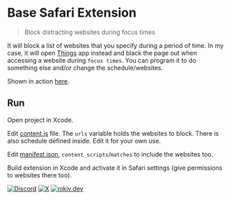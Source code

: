 # Base Safari Extension

> Block distracting websites during focus times

It will block a list of websites that you specify during a period of time. In my case, it will open [Things](https://culturedcode.com/things/) app instead and black the page out when accessing a website during `focus times`. You can program it to do something else and/or change the schedule/websites.

Shown in action [here](https://x.com/nikitavoloboev/status/1780226797575065665).

## Run

Open project in Xcode.

Edit [content.js](<Shared%20(Extension)/Resources/content.js>) file. The `urls` variable holds the websites to block. There is also schedule defined inside. Edit it for your own use.

Edit [manifest.json](<Shared%20(Extension)/Resources/manifest.json>), `content_scripts`/`matches` to include the websites too.

Build extension in Xcode and activate it in Safari settings (give permissions to websites there too).

[![Discord](https://go.nikiv.dev/badge-discord)](https://go.nikiv.dev/discord) [![X](https://go.nikiv.dev/badge-x)](https://x.com/nikitavoloboev) [![nikiv.dev](https://go.nikiv.dev/badge-nikiv)](https://nikiv.dev)
